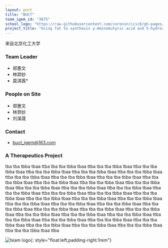 ```yaml
---
layout: post
title: "BUCT"
team_igem_id: "3875"
school_logo: "https://raw.githubusercontent.com/coronin/ccic8/gh-pages/school-logo/BUCT.png"
project_title: "Using fat to synthesis γ-Aminobutyric acid and 5-hydroxytryptophan in *E. coli*"
---
```



来自北京化工大学

### Team Leader
* 郑惠文
* 林羿妙
* 莫淇茜*

### People on Site
* 郑惠文
* 林羿妙
* 刘淏晟

### Contact
* buct_igem@163.com

### A Therapeutics Project

tba tba tbba tbaa ttba tba tba tbba tbaa ttba tba tba tbba tbaa ttba tba tba tbba tbaa ttba tba tba tbba tbaa ttba tba tba tbba tbaa ttba tba tba tbba tbaa ttba tba tba tbba tbaa ttba tba tba tbba tbaa ttba tba tba tbba tbaa ttba tba tba tbba tbaa ttba tba tba tbba tbaa ttba tba tba tbba tbaa ttba tba tba tbba tbaa ttba tba tba tbba tbaa ttba tba tba tbba tbaa ttba tba tba tbba tbaa ttba tba tba tbba tbaa ttba tba tba tbba tbaa ttba tba tba tbba tbaa ttba tba tba tbba tbaa ttba tba tba tbba tbaa ttba tba tba tbba tbaa ttba tba tba tbba tbaa ttba tba tba tbba tbaa ttba tba tba tbba tbaa ttba tba tba tbba tbaa ttba tba tba tbba tbaa ttba tba tba tbba tbaa ttba tba tba tbba tbaa ttba tba tba tbba tbaa ttba tba tba tbba tbaa ttba tba tba tbba tbaa ttba tba tba tbba tbaa ttba tba tba tbba tbaa ttba tba tba tbba tbaa ttba tba tba tbba tbaa ttba tba tba tbba tbaa ttba tba tba tbba tbaa ttba tba tba tbba tbaa ttba tba tba tbba tbaa ttba tba tba tbba tbaa ttba 

![team logo](){: style="float:left;padding-right:1rem"}
